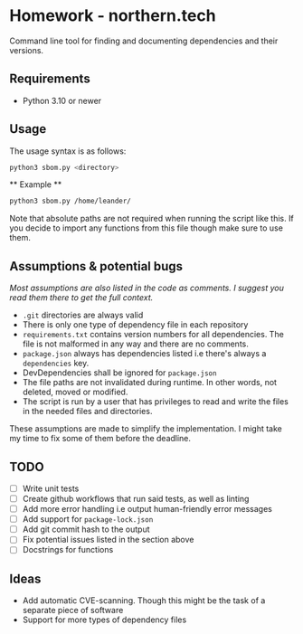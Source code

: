 # Homework - northern.tech

Command line tool for finding and documenting dependencies and their versions.

## Requirements

- Python 3.10 or newer

## Usage

The usage syntax is as follows:

```bash
python3 sbom.py <directory>
```

** Example **

```bash
python3 sbom.py /home/leander/
```

Note that absolute paths are not required when running the script like this. If you decide to import any functions from this file though make sure to use them.

## Assumptions & potential bugs

_Most assumptions are also listed in the code as comments. I suggest you read them there to get the full context._

- `.git` directories are always valid
- There is only one type of dependency file in each repository
- `requirements.txt` contains version numbers for all dependencies. The file is not malformed in any way and there are no comments.
- `package.json` always has dependencies listed i.e there's always a `dependencies` key.
- DevDependencies shall be ignored for `package.json`
- The file paths are not invalidated during runtime. In other words, not deleted, moved or modified.
- The script is run by a user that has privileges to read and write the files in the needed files and directories.

These assumptions are made to simplify the implementation. I might take my time to fix some of them before the deadline.

## TODO

- [ ] Write unit tests
- [ ] Create github workflows that run said tests, as well as linting
- [ ] Add more error handling i.e output human-friendly error messages
- [ ] Add support for `package-lock.json`
- [ ] Add git commit hash to the output
- [ ] Fix potential issues listed in the section above
- [ ] Docstrings for functions

## Ideas

- Add automatic CVE-scanning. Though this might be the task of a separate piece of software
- Support for more types of dependency files
